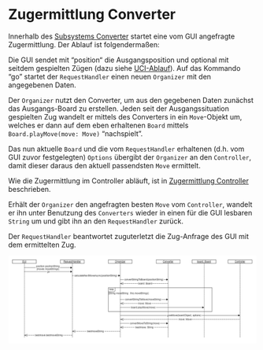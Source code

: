 # Zugermittlung Converter

Innerhalb des [Subsystems Converter](../../../flengine/bausteinsicht/ebene-2/subsystem-converter.md) startet eine vom GUI angefragte Zugermittlung. Der Ablauf ist folgendermaßen:

Die GUI sendet mit “position“ die Ausgangsposition und optional mit seitdem gespielten Zügen (dazu siehe [UCI-Ablauf](../../laufzeitsicht/uci-ablauf.md)). Auf das Kommando “go” startet der `RequestHandler` einen neuen `Organizer` mit den angegebenen Daten.

Der `Organizer` nutzt den Converter, um aus den gegebenen Daten zunächst das Ausgangs-Board zu erstellen. Jeden seit der Ausgangssituation gespielten Zug wandelt er mittels des Converters in ein `Move`\-Objekt um, welches er dann auf dem eben erhaltenen `Board` mittels `Board.playMove(move: Move)` “nachspielt”.

Das nun aktuelle `Board` und die vom `RequestHandler` erhaltenen (d.h. vom GUI zuvor festgelegten) `Options` übergibt der `Organizer` an den `Controller`, damit dieser daraus den aktuell passendsten `Move` ermittelt.

Wie die Zugermittlung im Controller abläuft, ist in [Zugermittlung Controller](../zugermittlung/zugermittlung-controller.md) beschrieben.

Erhält der `Organizer` den angefragten besten `Move` vom `Controller`, wandelt er ihn unter Benutzung des `Converters` wieder in einen für die GUI lesbaren `String` um und gibt ihn an den `RequestHandler` zurück.

Der `RequestHandler` beantwortet zuguterletzt die Zug-Anfrage des GUI mit dem ermittelten Zug.

![](./attachments/SubsystemConverter.png)